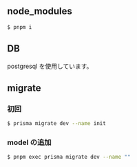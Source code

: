 ## node_modules

```bash
$ pnpm i
```

## DB

postgresql を使用しています。

## migrate

### 初回

```bash
$ prisma migrate dev --name init
```

### model の追加

```bash
$ pnpm exec prisma migrate dev --name ""
```
